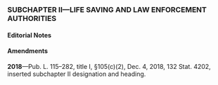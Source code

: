 ### SUBCHAPTER II—LIFE SAVING AND LAW ENFORCEMENT AUTHORITIES ###

#### **Editorial Notes** ####

#### Amendments ####

**2018**—Pub. L. 115–282, title I, §105(c)(2), Dec. 4, 2018, 132 Stat. 4202, inserted subchapter II designation and heading.